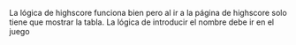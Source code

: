 La lógica de highscore funciona bien pero al ir a la página de highscore solo tiene que mostrar la tabla. La lógica de introducir el nombre debe ir en el juego